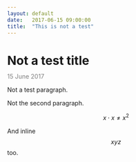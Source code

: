 ```yaml
---
layout: default
date:   2017-06-15 09:00:00
title:  "This is not a test"
---
```


# Not a test title

<p style="color:grey; margin-top:-.5em; font-face:bold">15 June 2017</p>

Not a test paragraph.

Not the second paragraph.

$$x\cdot x \ne x^2$$

And inline $$xyz$$ too.

